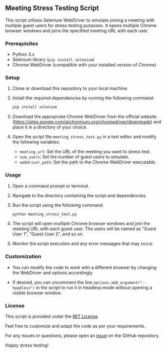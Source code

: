 ## Meeting Stress Testing Script

This script utilizes Selenium WebDriver to simulate joining a meeting with multiple guest users for stress testing purposes. It opens multiple Chrome browser windows and joins the specified meeting URL with each user.

### Prerequisites

- Python 3.x
- Selenium library (`pip install selenium`)
- Chrome WebDriver (compatible with your installed version of Chrome)

### Setup

1. Clone or download this repository to your local machine.

2. Install the required dependencies by running the following command:

   ```bash
   pip install selenium
   ```

3. Download the appropriate Chrome WebDriver from the official website (https://sites.google.com/a/chromium.org/chromedriver/downloads) and place it in a directory of your choice.

4. Open the script file `meeting_stress_test.py` in a text editor and modify the following variables:

   - `meeting_url`: Set the URL of the meeting you want to stress test.
   - `num_users`: Set the number of guest users to simulate.
   - `webdriver_path`: Set the path to the Chrome WebDriver executable.

### Usage

1. Open a command prompt or terminal.

2. Navigate to the directory containing the script and dependencies.

3. Run the script using the following command:

   ```bash
   python meeting_stress_test.py
   ```

4. The script will open multiple Chrome browser windows and join the meeting URL with each guest user. The users will be named as "Guest User 1", "Guest User 2", and so on.

5. Monitor the script execution and any error messages that may occur.

### Customization

- You can modify the code to work with a different browser by changing the WebDriver and options accordingly.

- If desired, you can uncomment the line `options.add_argument("--headless")` in the script to run it in headless mode without opening a visible browser window.

### License

This script is provided under the [MIT License](LICENSE).

Feel free to customize and adapt the code as per your requirements.

For any issues or questions, please open an [issue](https://github.com/RoyalMamba/Jiomeet_Automate/issues) on the GitHub repository.

Happy stress testing!
